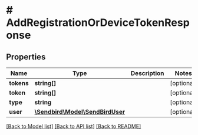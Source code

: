 # # AddRegistrationOrDeviceTokenResponse

## Properties

Name | Type | Description | Notes
------------ | ------------- | ------------- | -------------
**tokens** | **string[]** |  | [optional]
**token** | **string[]** |  | [optional]
**type** | **string** |  | [optional]
**user** | [**\Sendbird\Model\SendBirdUser**](SendBirdUser.md) |  | [optional]

[[Back to Model list]](../../README.md#models) [[Back to API list]](../../README.md#endpoints) [[Back to README]](../../README.md)
